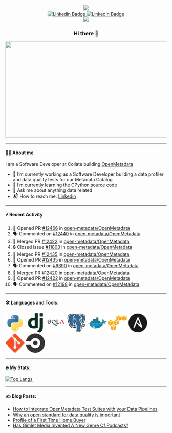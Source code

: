 <div id="header" align="center">
  <img src="https://media.giphy.com/media/5eLDrEaRGHegx2FeF2/giphy.gif" width="100"/>
</div>
<div id="badges" align="center">
  <a href="https://www.linkedin.com/in/teddycrepineau/">
    <img src="https://shields.io/badge/Linkedin-blue?logo=linkedin&logoColor=white&style=for-the-badge" alt="Linkedin Badge"/>
  </a>
  <a href="https://medium.com/@teddycrpineau">
    <img src="https://shields.io/badge/Medium-black?logo=medium&logoColor=white&style=for-the-badge" alt="Linkedin Badge"/>
  </a>
</div>
<div align="center">
  <img src="https://komarev.com/ghpvc/?username=TeddyCr&color=blue&style=flat-square" />
</div>

<h3 align="center">
Hi there 👋
</h3>
<div align="center">
  <img src="https://media.giphy.com/media/L8K62iTDkzGX6/giphy.gif" width="600" height="300"/>
</div>

---

#### :technologist: About me
I am a Software Developer at Collate building <a href="https://open-metadata.org"/>OpenMetadata</a>
- 🔭 I’m currently working as a Software Developer building a data profiler and data quality tests for our Metadata Catalog
- 🐍 I’m currently learning the CPython source code
- 💬 Ask me about anything data related
- 📬 How to reach me: [Linkedin](https://shields.io/badge/Linkedin-blue?logo=linkedin&logoColor=white&style=for-the-badge)

---

#### ⚡️ Recent Activity
<!--START_SECTION:activity-->
1. 💪 Opened PR [#12466](https://github.com/open-metadata/OpenMetadata/pull/12466) in [open-metadata/OpenMetadata](https://github.com/open-metadata/OpenMetadata)
2. 🗣 Commented on [#12440](https://github.com/open-metadata/OpenMetadata/pull/12440#issuecomment-1636453632) in [open-metadata/OpenMetadata](https://github.com/open-metadata/OpenMetadata)
3. 🎉 Merged PR [#12422](https://github.com/open-metadata/OpenMetadata/pull/12422) in [open-metadata/OpenMetadata](https://github.com/open-metadata/OpenMetadata)
4. 🔒 Closed issue [#11803](https://github.com/open-metadata/OpenMetadata/issues/11803) in [open-metadata/OpenMetadata](https://github.com/open-metadata/OpenMetadata)
5. 🎉 Merged PR [#12435](https://github.com/open-metadata/OpenMetadata/pull/12435) in [open-metadata/OpenMetadata](https://github.com/open-metadata/OpenMetadata)
6. 💪 Opened PR [#12435](https://github.com/open-metadata/OpenMetadata/pull/12435) in [open-metadata/OpenMetadata](https://github.com/open-metadata/OpenMetadata)
7. 🗣 Commented on [#6390](https://github.com/open-metadata/OpenMetadata/issues/6390#issuecomment-1634141303) in [open-metadata/OpenMetadata](https://github.com/open-metadata/OpenMetadata)
8. 🎉 Merged PR [#12420](https://github.com/open-metadata/OpenMetadata/pull/12420) in [open-metadata/OpenMetadata](https://github.com/open-metadata/OpenMetadata)
9. 💪 Opened PR [#12422](https://github.com/open-metadata/OpenMetadata/pull/12422) in [open-metadata/OpenMetadata](https://github.com/open-metadata/OpenMetadata)
10. 🗣 Commented on [#12198](https://github.com/open-metadata/OpenMetadata/issues/12198#issuecomment-1633957008) in [open-metadata/OpenMetadata](https://github.com/open-metadata/OpenMetadata)
<!--END_SECTION:activity-->

---

#### :hammer_and_wrench: Languages and Tools:
<div>
   <img src="https://github.com/devicons/devicon/blob/master/icons/python/python-original.svg" width="60" height="60"/>
   <img src="https://github.com/devicons/devicon/blob/master/icons/django/django-plain.svg" width="60" height="60"/>
   <img src="https://github.com/devicons/devicon/blob/master/icons/sqlalchemy/sqlalchemy-original.svg" width="60" height="60"/>
   <img src="https://github.com/devicons/devicon/blob/master/icons/postgresql/postgresql-original.svg" width="60" height="60"/>
   <img src="https://github.com/devicons/devicon/blob/master/icons/docker/docker-original.svg" width="60" height="60"/>
   <img src="https://github.com/devicons/devicon/blob/master/icons/amazonwebservices/amazonwebservices-original.svg" width="60" height="60"/>
   <img src="https://github.com/devicons/devicon/blob/master/icons/ansible/ansible-original.svg" width="60" height="60"/>
   <img src="https://github.com/devicons/devicon/blob/master/icons/git/git-original.svg" width="60" height="60"/>
   <img src="https://github.com/devicons/devicon/blob/master/icons/circleci/circleci-plain.svg" width="60" height="60"/>
</div>

---

#### 🔥 My Stats:
[![Top Langs](https://github-readme-stats.vercel.app/api/top-langs/?username=TeddyCr&layout=compact&hide=javascript,html,css)](https://github.com/anuraghazra/github-readme-stats)

---

#### ✍️ Blog Posts:
<!-- BLOG-POST-LIST:START -->
- [How to Integrate OpenMetadata Test Suites with your Data Pipelines](https://blog.open-metadata.org/how-to-integrate-openmetadata-test-suites-with-your-data-pipelines-d83fb55fa494?source=rss-16e0670af08f------2)
- [Why an open standard for data quality is important](https://blog.open-metadata.org/why-are-we-building-a-data-quality-standard-1753fae87259?source=rss-16e0670af08f------2)
- [Profile of a First Time Home Buyer](https://medium.com/@teddycrpineau/profile-of-a-first-time-home-buyer-f6498b9aacc8?source=rss-16e0670af08f------2)
- [Has Gimlet Media Invented A New Genre Of Podcasts?](https://medium.com/@teddycrpineau/has-gimlet-media-invented-the-plog-983533737398?source=rss-16e0670af08f------2)
<!-- BLOG-POST-LIST:END -->
